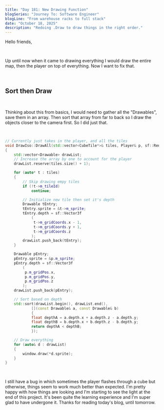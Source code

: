 ```yaml
---
title: "Day 181: New Drawing Function"
blogSeries: "Journey To: Software Engineer"
blogLine: "From warehouse racks to full stack"
date: "October 18, 2025"
description: "Redoing .Draw to draw things in the right order."
---
```


Hello friends,

<br>

Up until now when it came to drawing everything I would draw the entire map, then the player on top of everything. Now I want to fix that.

<br>

## Sort then Draw

<br>

Thinking about this from basics, I would need to gather all the "Drawables", save them in an array. Then sort that array from far to back so I draw the objects closer to the camera first. So I did just that.

<br>

```cpp
// Currently just takes in the player, and all the tiles
void DrawIso::DrawAll(std::vector<CubeTile*>& tiles, Player& p, sf::RenderWindow& window)
{
    std::vector<Drawable> drawList;
    // Increase the array by one to account for the player 
    drawList.reserve(tiles.size() + 1);

    for (auto* t : tiles)
    {
        // Skip drawing empy tiles
        if (!t->m_tileId)
            continue;

        // Initialize new tile then set it's depth
        Drawable tEntry;
        tEntry.sprite = &t->m_sprite;
        tEntry.depth = sf::Vector3f
            (
             t->m_gridCoords.x - 1,
             t->m_gridCoords.y + 1,
             t->m_gridCoords.z
            );
        drawList.push_back(tEntry);
    }

    Drawable pEntry;
    pEntry.sprite = &p.m_sprite;
    pEntry.depth = sf::Vector3f
        (
         p.m_gridPos.x,
         p.m_gridPos.y,
         p.m_gridPos.z
        );
    drawList.push_back(pEntry);

    // Sort based on depth
    std::sort(drawList.begin(), drawList.end(),
            [](const Drawable& a, const Drawable& b)
            {
            float depthA = a.depth.x + a.depth.z - a.depth.y;
            float depthB = b.depth.x + b.depth.z - b.depth.y;
            return depthA < depthB;
            });

    // Draw everything
    for (auto& d : drawList)
    {
        window.draw(*d.sprite);
    }
}

```

<br>

I still have a bug in which sometimes the player flashes through a cube but otherwise, things seem to work much better than expected. I'm pretty happy with how things are looking and I'm starting to see the light at the end of this project. It's been quite the learning experience and I'm super glad to have undergone it. Thanks for reading today's blog, until tomorrow.